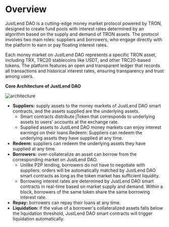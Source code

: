 # Overview
JustLend DAO is a cutting-edge money market protocol powered by TRON, designed to create fund pools with interest rates determined by an algorithm based on the supply and demand of TRON assets. The protocol involves two main roles: suppliers and borrowers, who engage directly with the platform to earn or pay floating interest rates.

Each money market on JustLend DAO represents a specific TRON asset, including TRX, TRC20 stablecoins like USDT, and other TRC20-based tokens. The platform features an open and transparent ledger that records all transactions and historical interest rates, ensuring transparency and trust among users.
<br>

**Core Architecture of JustLend DAO**

![architecture](../docs/images/architecture.png)

- **Suppliers:** supply assets to the money markets of JustLend DAO smart contracts, and the assets supplied are the underlying assets.
  - Smart contracts distribute jToken that corresponds to underlying assets to users' accounts at the exchange rate.
  - Supplied assets to JustLend DAO money markets can enjoy interest earnings on their loans.Redeem: Suppliers can redeem the underlying assets they have supplied at any time.
- **Redeem:** suppliers can redeem the underlying assets they have supplied at any time.
- **Borrowers:** over-collateralize an asset can borrow from the corresponding market on JustLend DAO.
  - Unlike P2P lending, borrowers do not have to negotiate with suppliers: orders will be automatically matched by JustLend DAO smart contracts as long as the token market has sufficient liquidity.
  - Borrowing interest rates are determined by JustLend DAO smart contracts in real-time based on market supply and demand. Within a block, borrowers of the same token share the same borrowing interest rate.
- **Repay:** borrowers can repay their loans at any time.
- **Liquidation:** if the value of a borrower's collateralized assets falls below the liquidation threshold, JustLend DAO smart contracts will trigger liquidation automatically.


